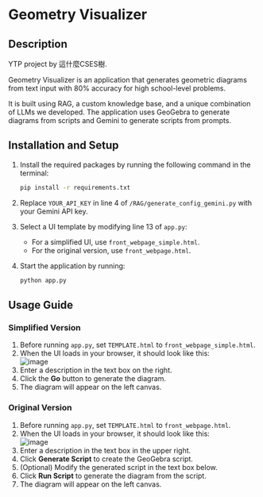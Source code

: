 # Geometry Visualizer  

## Description  
YTP project by 這什麼CSES樹.  

Geometry Visualizer is an application that generates geometric diagrams from text input with 80% accuracy for high school-level problems.  

It is built using RAG, a custom knowledge base, and a unique combination of LLMs we developed. The application uses GeoGebra to generate diagrams from scripts and Gemini to generate scripts from prompts.  

## Installation and Setup  

1. Install the required packages by running the following command in the terminal:  
   ```sh
   pip install -r requirements.txt
   ```  

2. Replace `YOUR_API_KEY` in line 4 of `/RAG/generate_config_gemini.py` with your Gemini API key.  

3. Select a UI template by modifying line 13 of `app.py`:
   - For a simplified UI, use `front_webpage_simple.html`.
   - For the original version, use `front_webpage.html`.  

4. Start the application by running:  
   ```sh
   python app.py
   ```  

## Usage Guide  

### Simplified Version  

1. Before running `app.py`, set `TEMPLATE.html` to `front_webpage_simple.html`.  
2. When the UI loads in your browser, it should look like this:  
   ![image](https://github.com/user-attachments/assets/8b878626-41c5-46a2-aeee-7d83a5019132)  
3. Enter a description in the text box on the right.  
4. Click the **Go** button to generate the diagram.  
5. The diagram will appear on the left canvas.  

### Original Version  

1. Before running `app.py`, set `TEMPLATE.html` to `front_webpage.html`.  
2. When the UI loads in your browser, it should look like this:  
   ![image](https://github.com/user-attachments/assets/ac188491-387f-4385-a238-ccf853c7c271)  
3. Enter a description in the text box in the upper right.  
4. Click **Generate Script** to create the GeoGebra script.  
5. (Optional) Modify the generated script in the text box below.  
6. Click **Run Script** to generate the diagram from the script.  
7. The diagram will appear on the left canvas.  
